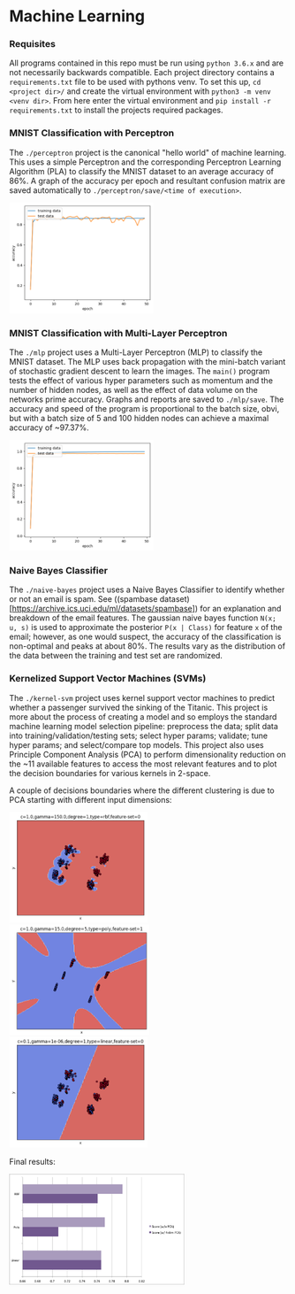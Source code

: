# Machine Learning

### Requisites
All programs contained in this repo must be run using `python 3.6.x` and are not necessarily backwards compatible. Each project directory contains a `requirements.txt` file to be used with pythons venv. To set this up, `cd <project dir>/` and create the virtual environment with `python3 -m venv <venv dir>`. From here enter the virtual environment and `pip install -r requirements.txt` to install the projects required packages.

### MNIST Classification with Perceptron
The `./perceptron` project is the canonical "hello world" of machine learning. This uses a simple Perceptron and the corresponding Perceptron Learning Algorithm (PLA) to classify the MNIST dataset to an average accuracy of 86%. A graph of the accuracy per epoch and resultant confusion matrix are saved automatically to `./perceptron/save/<time of execution>`. 

<img src="https://github.com/andy-keene/ML/blob/master/assets/perceptron-high-eta.png" height="200">


### MNIST Classification with Multi-Layer Perceptron
The `./mlp` project uses a Multi-Layer Perceptron (MLP) to classify the MNIST dataset. The MLP uses back propagation with the mini-batch variant of stochastic gradient descent to learn the images. The `main()` program tests the effect of various hyper parameters such as momentum and the number of hidden nodes, as well as the effect of data volume on the networks prime accuracy. Graphs and reports are saved to `./mlp/save`. The accuracy and speed of the program is proportional to the batch size, obvi, but with a batch size of 5 and 100 hidden nodes can achieve a maximal accuracy of ~97.37%.

<img src="https://github.com/andy-keene/ML/blob/master/assets/mlp-low-batchsize.png" height="200">


### Naive Bayes Classifier
The `./naive-bayes` project uses a Naive Bayes Classifier to identify whether or not an email is spam. See  ((spambase dataset)[https://archive.ics.uci.edu/ml/datasets/spambase]) for an explanation and breakdown of the email features. The gaussian naive bayes function `N(x; u, s)` is used to approximate the posterior `P(x | Class)` for feature `x` of the email; however, as one would suspect, the accuracy of the classification is non-optimal and peaks at about 80%. The results vary as the distribution of the data between the training and test set are randomized.

### Kernelized Support Vector Machines (SVMs)
The `./kernel-svm` project uses kernel support vector machines to predict whether a passenger survived the sinking of the Titanic. 
This project is more about the process of creating a model and so employs the standard machine learning model selection pipeline: preprocess the data; split data into training/validation/testing sets; select hyper params; validate; tune hyper params; and select/compare top models.
This project also uses Principle Component Analysis (PCA) to perform dimensionality reduction on the ~11 available features to access the most relevant features and to plot the decision boundaries for various kernels in 2-space.

A couple of decisions boundaries where the different clustering is due to PCA starting with different input dimensions:

<img src="https://github.com/andy-keene/ML/blob/master/assets/c%3D1.0%2Cgamma%3D150.0%2Cdegree%3D1%2Ctype%3Drbf%2Cfeature-set%3D0.png" height="200">  <img src="https://github.com/andy-keene/ML/blob/master/assets/lower-dim-example.png" height="200"> <img src="https://github.com/andy-keene/ML/blob/master/assets/c%3D0.1%2Cgamma%3D1e-06%2Cdegree%3D1%2Ctype%3Dlinear%2Cfeature-set%3D0.png" height="200">


Final results:

<img src="https://github.com/andy-keene/ML/blob/master/assets/svm-scores.png" height="200">



